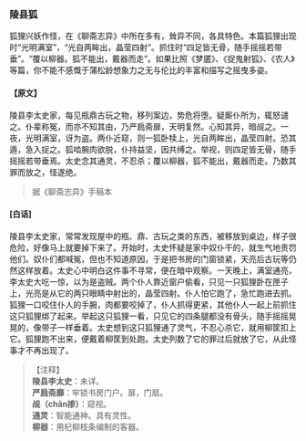 <script type="text/javascript">
    var head = document.getElementsByTagName('head')[0];
    cssURL = '/public/liao.css';
    linkTag = document.createElement('link');
    linkTag.href = cssURL;
    linkTag.setAttribute('type','text/css');
    linkTag.setAttribute('rel','stylesheet');
    head.appendChild(linkTag);
</script>
### 陵县狐

狐狸兴妖作怪，在《聊斋志异》中所在多有，耸异不同，各具特色。本篇狐狸出现时“光明满室”，“光自两眸出，晶莹四射”。抓住时“四足皆无骨，随手摇摇若带垂”。“覆以柳器。狐不能出，戴器而走”。如果比照《梦靥》、《捉鬼射狐》、《农人》等篇，你不能不感慨于蒲松龄想象力之无与伦比的丰富和描写之摇曳多姿。

#### 【原文】
<section>
陵县李太史家，每见瓶鼎古玩之物，移列案边，势危将堕。疑厮仆所为，辄怒谴之。仆辈称冤，而亦不知其由，乃严扃斋扉，天明复然。心知其异，暗觇之。一夜，光明满室，讶为盗。两仆近窥，则一狐卧犊上，光自两眸出，晶莹四射。恐其遁，急入捉之。狐啮腕肉欲脱，仆持益坚，因共缚之。举视，则四足皆无骨，随手摇摇若带垂焉。太史念其通灵，不忍杀；覆以柳器，狐不能出，戴器而走。乃数其罪而放之，怪遂绝。

</section>

> 据《聊斋志异》手稿本

#### [白话]
<aside>

陵县李太史家，常常发现屋中的瓶、鼎、古玩之类的东西，被移放到桌边，样子很危险，好像马上就要掉下来了。开始时，太史怀疑是家中奴仆干的，就生气地责罚他们。奴仆们都喊冤，但也不知道原因，于是把书房的门窗锁紧，天亮后古玩等仍然这样放着。太史心中明白这件事不寻常，便在暗中观察。一天晚上，满室通亮，李太史大吃一惊，以为是盗贼。两个仆人靠近窗户偷看，只见一只狐狸卧在匣子上，光亮是从它的两只眼睛中射出的，晶莹四射。仆人怕它跑了，急忙跑进去抓。狐狸一口咬住仆人的手腕，肉都要咬掉了，仆人抓得更紧，其他仆人一起上前抓住这只狐狸绑了起来。举起这只狐狸一看，只见它的四条腿都没有骨头，随手摇摇晃晃的，像带子一样垂着。太史想到这只狐狸通了灵气，不忍心杀它，就用柳筐扣上它。狐狸跑不出来，便戴着柳筐到处跑。太史列数了它的罪过后就放了它，从此怪事才不再出现了。

</aside>

> 【注释】  
<b>陵县李太史</b>：未详。  
<b>严扃斋靡</b>：牢锁书房门户。扉，门扇。  
<b>觇（chān掺）</b>：窥视。  
<b>通灵</b>：智能通神。具有灵性。  
<b>柳器</b>：用杞柳枝条编制的客器。  